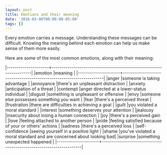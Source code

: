 ```yaml
---
layout: post
title: Emotions and their meaning
date: '2016-03-06T00:00:00-05:00'
tags: []
---
```

Every emotion carries a message. Understanding these messages can be difficult. Knowing the meaning behind each emotion can help us make sense of them more easily.

Here are some of the most common emotions, along with their meaning:

|---------------------+--------------------------------------------------------------------|
|emotion              |meaning                                                             |
|---------------------+--------------------------------------------------------------------|
|anger                |someone is taking advantage                                         |
|annoyance            |there's an unpleasant distraction                                   |
|anxiety              |anticipation of a threat                                            |
|contempt             |anger directed at a lower-status individual                         |
|disgust              |something is unpleasant or offensive                                |
|envy                 |someone else possesses something you want                           |
|fear                 |there's a perceived threat                                          |
|frustration          |there are difficulties in achieving a goal                          |
|guilt                |you violated a moral standard                                       |
|interest             |something deserves your attention                                   |
|jealousy             |insecurity about losing a human connection                          |
|joy                  |there's a perceived gain                                            |
|love                 |feeling attached to another person                                  |
|pride                |feeling satisfied because of your or others' actions                |
|sadness              |there's a perceived loss                                            |
|self-confidence      |seeing yourself in a positive light                                 |
|shame                |you've violated a moral standard and are concerned about looking bad|
|surprise             |something unexpected happened                                       |
|---------------------+--------------------------------------------------------------------|
